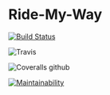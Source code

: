 # Ride-My-Way
[![Build Status](https://travis-ci.org/jonahkigz/Ride-My-Way.svg?branch=master)](https://travis-ci.org/jonahkigz/Ride-My-Way)


![Travis](https://img.shields.io/travis/USER/REPO.svg)


![Coveralls github](https://img.shields.io/coveralls/github/jekyll/jekyll.svg)

[![Maintainability](https://api.codeclimate.com/v1/badges/a99a88d28ad37a79dbf6/maintainability)](https://codeclimate.com/github/codeclimate/codeclimate/maintainability)
